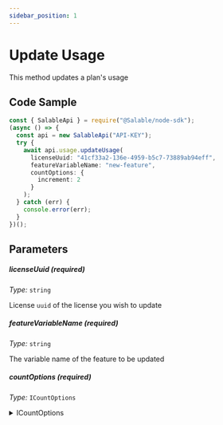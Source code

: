 ```yaml
---
sidebar_position: 1
---
```


# Update Usage

This method updates a plan's usage

## Code Sample

```typescript
const { SalableApi } = require("@Salable/node-sdk");
(async () => {
  const api = new SalableApi("API-KEY");
  try {
    await api.usage.updateUsage(
      licenseUuid: "41cf33a2-136e-4959-b5c7-73889ab94eff",
      featureVariableName: "new-feature",
      countOptions: {
        increment: 2
      }
    );
  } catch (err) {
    console.error(err);
  }
})();
```

## Parameters

##### licenseUuid (_required_)

_Type:_ `string`

License `uuid` of the license you wish to update

##### featureVariableName (_required_)

_Type:_ `string`

The variable name of the feature to be updated

##### countOptions (_required_)

_Type:_ `ICountOptions`
<details>
  <summary>ICountOptions</summary>
  <div>
    increment: <code>number</code>
    <br />
    <em>Amount by which you want to incement the usage.</em>
  </div>
</details>